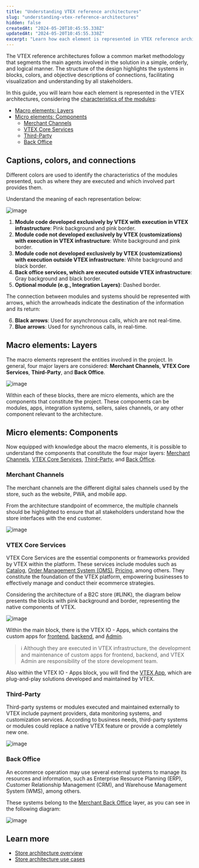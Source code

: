 ```yaml
---
title: "Understanding VTEX reference architectures"
slug: "understanding-vtex-reference-architectures"
hidden: false
createdAt: "2024-05-20T10:45:55.338Z"
updatedAt: "2024-05-20T10:45:55.338Z"
excerpt: "Learn how each element is represented in VTEX reference architectures."
---
```


The VTEX reference architectures follow a common market methodology that segments the main agents involved in the solution in a simple, orderly, and logical manner. The structure of the design highlights the systems in blocks, colors, and objective descriptions of connections, facilitating visualization and understanding by all stakeholders.

In this guide, you will learn how each element is represented in the VTEX architectures, considering the [characteristics of the modules](captions-colors-and-connections):

- [Macro elements: Layers](#macro-elements-layers)
- [Micro elements: Components](#micro-elements-components)
  - [Merchant Channels](#merchant-channels)
  - [VTEX Core Services](#vtex-core-services)
  - [Third-Party](#third-party)
  - [Back Office](#back-office)

## Captions, colors, and connections

Different colors are used to identify the characteristics of the modules presented, such as where they are executed and which involved part provides them.

Understand the meaning of each representation below:

![image](https://cdn.jsdelivr.net/gh/vtexdocs/dev-portal-content@main/docs/guides/VTEX-Platform-Overview/Store-architecture/legend-and-colors.jpg)

1. **Module code developed exclusively by VTEX with execution in VTEX infrastructure**: Pink background and pink border.
2. **Module code not developed exclusively by VTEX (customizations) with execution in VTEX infrastructure**: White background and pink border.
3. **Module code not developed exclusively by VTEX (customizations) with execution outside VTEX infrastructure**: White background and black border.
4. **Back office services, which are executed outside VTEX infrastructure**: Gray background and black border.
5. **Optional module (e.g., Integration Layers)**: Dashed border.

The connection between modules and systems should be represented with arrows, which the arrowheads indicate the destination of the information and its return:

6. **Black arrows**: Used for asynchronous calls, which are not real-time.
7. **Blue arrows**: Used for synchronous calls, in real-time.

## Macro elements: Layers

The macro elements represent the entities involved in the project. In general, four major layers are considered: **Merchant Channels**, **VTEX Core Services**, **Third-Party**, and **Back Office**.

![image](https://cdn.jsdelivr.net/gh/vtexdocs/dev-portal-content@main/docs/guides/VTEX-Platform-Overview/Store-architecture/macro-elements-layers.jpg)

Within each of these blocks, there are micro elements, which are the components that constitute the project. These components can be modules, apps, integration systems, sellers, sales channels, or any other component relevant to the architecture.

## Micro elements: Components

Now equipped with knowledge about the macro elements, it is possible to understand the components that constitute the four major layers: [Merchant Channels](#merchant-channels), [VTEX Core Services](#vtex-core-services), [Third-Party](#third-party), and [Back Office](#back-office).

### Merchant Channels

The merchant channels are the different digital sales channels used by the store, such as the website, PWA, and mobile app.

From the architecture standpoint of ecommerce, the multiple channels should be highlighted to ensure that all stakeholders understand how the store interfaces with the end customer.

![image](https://cdn.jsdelivr.net/gh/vtexdocs/dev-portal-content@main/docs/guides/VTEX-Platform-Overview/Store-architecture/merchant-channels.jpg)

### VTEX Core Services

VTEX Core Services are the essential components or frameworks provided by VTEX within the platform. These services include modules such as [Catalog](https://developers.vtex.com/docs/guides/catalog-overview), [Order Management System (OMS)](https://developers.vtex.com/docs/guides/orders-overview), [Pricing](https://developers.vtex.com/docs/guides/pricing-overview), among others. They constitute the foundation of the VTEX platform, empowering businesses to effectively manage and conduct their ecommerce strategies.

Considering the architecture of a B2C store (#LINK), the diagram below presents the blocks with pink background and border, representing the native components of VTEX.

![image](https://cdn.jsdelivr.net/gh/vtexdocs/dev-portal-content@main/docs/guides/VTEX-Platform-Overview/Store-architecture/vtex-core-services.jpg)

Within the main block, there is the VTEX IO - Apps, which contains the custom apps for [frontend](https://developers.vtex.com/docs/guides/vtex-io-documentation-1-developing-storefront-apps-using-react-and-vtex-io), [backend](https://developers.vtex.com/docs/guides/developing-services-on-vtex-io), and [Admin](https://learn.vtex.com/docs/course-admin-lang-en).

>ℹ️ Although they are executed in VTEX infrastructure, the development and maintenance of custom apps for frontend, backend, and VTEX Admin are responsibility of the store development team.

Also within the VTEX IO - Apps block, you will find the [VTEX App](https://developers.vtex.com/docs/vtex-io-apps), which are plug-and-play solutions developed and maintained by VTEX.

### Third-Party

Third-party systems or modules executed and maintained externally to VTEX include payment providers, data monitoring systems, and customization services. According to business needs, third-party systems or modules could replace a native VTEX feature or provide a completely new one.

![image](https://cdn.jsdelivr.net/gh/vtexdocs/dev-portal-content@main/docs/guides/VTEX-Platform-Overview/Store-architecture/third-party.jpg)

### Back Office

An ecommerce operation may use several external systems to manage its resources and information, such as Enterprise Resource Planning (ERP), Customer Relationship Management (CRM), and Warehouse Management System (WMS), among others.

These systems belong to the [Merchant Back Office](https://developers.vtex.com/docs/guides/erp-integration-guide) layer, as you can see in the following diagram:

![image](https://cdn.jsdelivr.net/gh/vtexdocs/dev-portal-content@main/docs/guides/VTEX-Platform-Overview/Store-architecture/back-office.jpg)

## Learn more

- [Store architecture overview](#LINK)
- [Store architecture use cases](#LINK)
